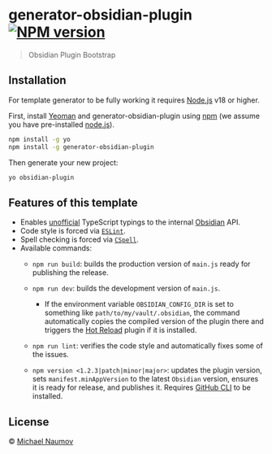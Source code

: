 # generator-obsidian-plugin [![NPM version][npm-image]][npm-url]

> Obsidian Plugin Bootstrap

## Installation

For template generator to be fully working it requires [Node.js](https://nodejs.org/) v18 or higher.

First, install [Yeoman](http://yeoman.io) and generator-obsidian-plugin using [npm](https://www.npmjs.com/) (we assume you have pre-installed [node.js](https://nodejs.org/)).

```bash
npm install -g yo
npm install -g generator-obsidian-plugin
```

Then generate your new project:

```bash
yo obsidian-plugin
```

## Features of this template

- Enables [unofficial](https://github.com/Fevol/obsidian-typings/) TypeScript typings to the internal [Obsidian](https://obsidian.md/) API.
- Code style is forced via [`ESLint`](https://eslint.org/).
- Spell checking is forced via [`CSpell`](https://cspell.org/).
- Available commands:
  - `npm run build`: builds the production version of `main.js` ready for publishing the release.

  - `npm run dev`: builds the development version of `main.js`.

    - If the environment variable `OBSIDIAN_CONFIG_DIR` is set to something like `path/to/my/vault/.obsidian`, the command automatically copies the compiled version of the plugin there and triggers the [Hot Reload](https://github.com/pjeby/hot-reload) plugin if it is installed.

  - `npm run lint`: verifies the code style and automatically fixes some of the issues.

  - `npm version <1.2.3|patch|minor|major>`: updates the plugin version, sets `manifest.minAppVersion` to the latest `Obsidian` version, ensures it is ready for release, and publishes it. Requires [GitHub CLI](https://cli.github.com/) to be installed.

## License

 © [Michael Naumov](https://github.com/mnaoumov/)

[npm-image]: https://badge.fury.io/js/generator-obsidian-plugin.svg
[npm-url]: https://npmjs.org/package/generator-obsidian-plugin
